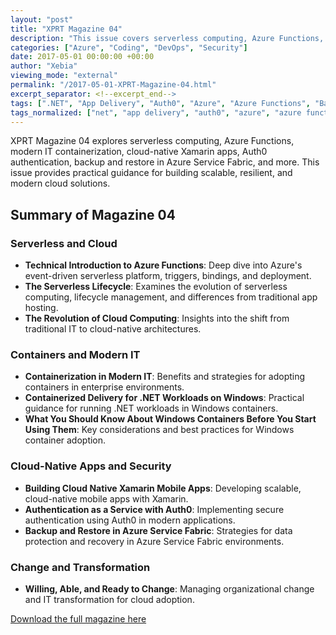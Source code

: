 ```yaml
---
layout: "post"
title: "XPRT Magazine 04"
description: "This issue covers serverless computing, Azure Functions, containers, cloud-native apps, Xamarin, Auth0, and more."
categories: ["Azure", "Coding", "DevOps", "Security"]
date: 2017-05-01 00:00:00 +00:00
author: "Xebia"
viewing_mode: "external"
permalink: "/2017-05-01-XPRT-Magazine-04.html"
excerpt_separator: <!--excerpt_end-->
tags: [".NET", "App Delivery", "Auth0", "Azure", "Azure Functions", "Backup", "Change Management", "Cloud Computing", "Cloud Native", "Coding", "Community", "Containers", "DevOps", "IT Transformation", "Magazines", "Security", "Serverless", "Service Fabric", "Technical Introduction", "Windows Containers", "Xamarin"]
tags_normalized: ["net", "app delivery", "auth0", "azure", "azure functions", "backup", "change management", "cloud computing", "cloud native", "coding", "community", "containers", "devops", "it transformation", "magazines", "security", "serverless", "service fabric", "technical introduction", "windows containers", "xamarin"]
---
```


XPRT Magazine 04 explores serverless computing, Azure Functions, modern IT containerization, cloud-native Xamarin apps, Auth0 authentication, backup and restore in Azure Service Fabric, and more. This issue provides practical guidance for building scalable, resilient, and modern cloud solutions.
<!--excerpt_end-->

## Summary of Magazine 04

### Serverless and Cloud

- **Technical Introduction to Azure Functions**: Deep dive into Azure's event-driven serverless platform, triggers, bindings, and deployment.
- **The Serverless Lifecycle**: Examines the evolution of serverless computing, lifecycle management, and differences from traditional app hosting.
- **The Revolution of Cloud Computing**: Insights into the shift from traditional IT to cloud-native architectures.

### Containers and Modern IT

- **Containerization in Modern IT**: Benefits and strategies for adopting containers in enterprise environments.
- **Containerized Delivery for .NET Workloads on Windows**: Practical guidance for running .NET workloads in Windows containers.
- **What You Should Know About Windows Containers Before You Start Using Them**: Key considerations and best practices for Windows container adoption.

### Cloud-Native Apps and Security

- **Building Cloud Native Xamarin Mobile Apps**: Developing scalable, cloud-native mobile apps with Xamarin.
- **Authentication as a Service with Auth0**: Implementing secure authentication using Auth0 in modern applications.
- **Backup and Restore in Azure Service Fabric**: Strategies for data protection and recovery in Azure Service Fabric environments.

### Change and Transformation

- **Willing, Able, and Ready to Change**: Managing organizational change and IT transformation for cloud adoption.

[Download the full magazine here](https://xebia.com/media/2025/05/XPRT.-4.pdf)
